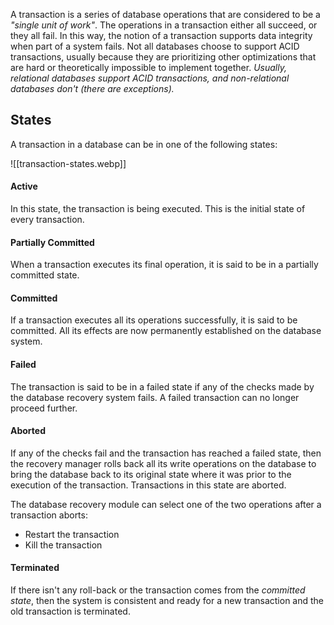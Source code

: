 A transaction is a series of database operations that are considered to be a _"single unit of work"_. The operations in a transaction either all succeed, or they all fail. In this way, the notion of a transaction supports data integrity when part of a system fails. Not all databases choose to support ACID transactions, usually because they are prioritizing other optimizations that are hard or theoretically impossible to implement together.
_Usually, relational databases support ACID transactions, and non-relational databases don't (there are exceptions)._

## States
A transaction in a database can be in one of the following states:

![[transaction-states.webp]]

#### Active
In this state, the transaction is being executed. This is the initial state of every transaction.

#### Partially Committed
When a transaction executes its final operation, it is said to be in a partially committed state.

#### Committed
If a transaction executes all its operations successfully, it is said to be committed. All its effects are now permanently established on the database system.

#### Failed
The transaction is said to be in a failed state if any of the checks made by the database recovery system fails. A failed transaction can no longer proceed further.

#### Aborted
If any of the checks fail and the transaction has reached a failed state, then the recovery manager rolls back all its write operations on the database to bring the database back to its original state where it was prior to the execution of the transaction. Transactions in this state are aborted.

The database recovery module can select one of the two operations after a transaction aborts:
- Restart the transaction
- Kill the transaction

#### Terminated
If there isn't any roll-back or the transaction comes from the _committed state_, then the system is consistent and ready for a new transaction and the old transaction is terminated.